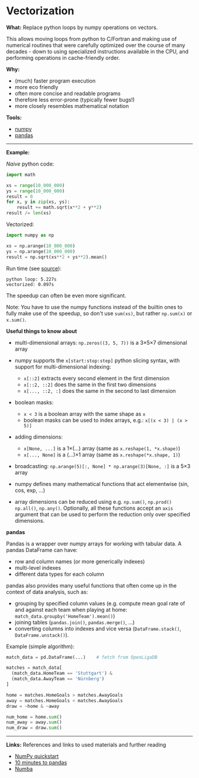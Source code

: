 # Vectorization

**What:** Replace python loops by numpy operations on vectors.

This allows moving loops from python to C/Fortran and making use of numerical
routines that were carefully optimized over the course of many decades - down
to using specialized instructions available in the CPU, and performing
operations in cache-friendly order.

**Why:**

- (much) faster program execution
- more eco friendly
- often more concise and readable programs
- therefore less error-prone (typically fewer bugs!)
- more closely resembles mathematical notation

**Tools:**

- [numpy](https://numpy.org/)
- [pandas](https://pandas.pydata.org/)

---

**Example:**

*Naive* python code:

```python
import math

xs = range(10_000_000)
ys = range(10_000_000)
result = 0
for x, y in zip(xs, ys):
    result += math.sqrt(x**2 + y**2)
result /= len(xs)
```

Vectorized:

```python
import numpy as np

xs = np.arange(10_000_000)
ys = np.arange(10_000_000)
result = np.sqrt(xs**2 + ys**2).mean()
```

Run time (see [source](./vectorization.py)):

```
python loop: 5.227s
vectorized: 0.097s
```

The speedup can often be even more significant.

Note: You have to use the numpy functions instead of the builtin ones to fully
make use of the speedup, so don't use `sum(xs)`, but rather `np.sum(x)` or
`x.sum()`.


**Useful things to know about**

- multi-dimensional arrays: `np.zeros((3, 5, 7))` is a 3×5×7 dimensional array
- numpy supports the `x[start:stop:step]` python slicing syntax, with support
  for multi-dimensional indexing:
  - `x[::2]` extracts every second element in the first dimension
  - `x[::2, ::2]` does the same in the first two dimensions
  - `x[..., ::2, :]` does the same in the second to last dimension

- boolean masks:
  - `x < 3` is a boolean array with the same shape as `x`
  - boolean masks can be used to index arrays, e.g.: `x[(x < 3) | (x > 5)]`

- adding dimensions:
  - `x[None, ...]` is a 1×(…) array (same as `x.reshape(1, *x.shape)`)
  - `x[..., None]` is a (…)×1 array (same as `x.reshape(*x.shape, 1)`)

- broadcasting: `np.arange(5)[:, None] * np.arange(3)[None, :]` is a 5×3 array
- numpy defines many mathematical functions that act elementwise (sin, cos,
  exp, …)

- array dimensions can be reduced using e.g. `np.sum()`,
  `np.prod()` `np.all()`, `np.any()`. Optionally, all these functions accept an
  `axis` argument that can be used to perform the reduction only over specified
  dimensions.


**pandas**

Pandas is a wrapper over numpy arrays for working with tabular data. A pandas
DataFrame can have:

- row and column names (or more generically indexes)
- multi-level indexes
- different data types for each column

pandas also provides many useful functions that often come up in the context
of data analysis, such as:

- grouping by specified column values (e.g. compute mean goal rate of and
  against each team when playing at home:
  `match_data.groupby('HomeTeam').mean()`)
- joining tables (`pandas.join()`, `pandas.merge()`, …)
- converting columns into indexes and vice versa (`DataFrame.stack()`,
  `DataFrame.unstack()`).

Example (simple algorithm):

```python
match_data = pd.DataFrame(...)    # fetch from OpenLigaDB

matches = match_data[
  (match_data.HomeTeam == 'Stuttgart') &
  (match_data.AwayTeam == 'Nürnberg')
]

home = matches.HomeGoals > matches.AwayGoals
away = matches.HomeGoals < matches.AwayGoals
draw = ~home & ~away

num_home = home.sum()
num_away = away.sum()
num_draw = draw.sum()
```

---

**Links:** References and links to used materials and further reading

- [NumPy quickstart](https://numpy.org/doc/stable/user/quickstart.html)
- [10 minutes to pandas](https://pandas.pydata.org/pandas-docs/stable/user_guide/10min.html)
- [Numba](https://numba.pydata.org/)
